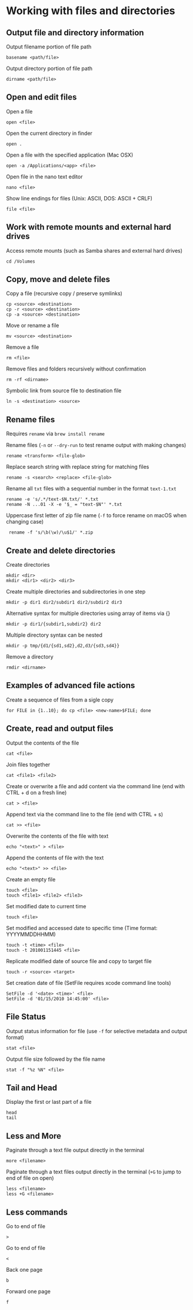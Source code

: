 # Working with files and directories

## Output file and directory information

Output filename portion of file path

    basename <path/file>

Output directory portion of file path

    dirname <path/file>

## Open and edit files

Open a file

    open <file>

Open the current directory in finder

    open .

Open a file with the specified application (Mac OSX)

    open -a /Applications/<app> <file>

Open file in the nano text editor

    nano <file>

Show line endings for files (Unix: ASCII, DOS: ASCII + CRLF)

    file <file>

## Work with remote mounts and external hard drives

Access remote mounts (such as Samba shares and external hard drives)

    cd /Volumes

## Copy, move and delete files

Copy a file (recursive copy / preserve symlinks)

    cp <source> <destination>
    cp -r <source> <destination>
    cp -a <source> <destination>

Move or rename a file

    mv <source> <destination>

Remove a file

    rm <file>

Remove files and folders recursively without confirmation

    rm -rf <dirname>

Symbolic link from source file to destination file

    ln -s <destination> <source>

## Rename files

Requires `rename` via `brew install rename`

Rename files (`-n` or `--dry-run` to test rename output with making changes)

    rename <transform> <file-glob>

Replace search string with replace string for matching files

    rename -s <search> <replace> <file-glob>

Rename all `txt` files with a sequential number in the format `text-1.txt`

    rename -e 's/.*/text-$N.txt/' *.txt
    rename -N ...01 -X -e '$_ = "text-$N"' *.txt

Uppercase first letter of zip file name (`-f` to force rename on macOS when changing case)

     rename -f 's/\b(\w)/\u$1/' *.zip

## Create and delete directories

Create directories

    mkdir <dir>
    mkdir <dir1> <dir2> <dir3>

Create multiple directories and subdirectories in one step

    mkdir -p dir1 dir2/subdir1 dir2/subdir2 dir3

Alternative syntax for multiple directories using array of items via {}

    mkdir -p dir1/{subdir1,subdir2} dir2

Multiple directory syntax can be nested

    mkdir -p tmp/{d1/{sd1,sd2},d2,d3/{sd3,sd4}}

Remove a directory

    rmdir <dirname>

## Examples of advanced file actions

Create a sequence of files from a sigle copy

    for FILE in {1..10}; do cp <file> <new-name>$FILE; done

## Create, read and output files

Output the contents of the file

    cat <file>

Join files together

    cat <file1> <file2>

Create or overwrite a file and add content via the command line (end with CTRL + d on a fresh line)

    cat > <file>

Append text via the command line to the file (end with CTRL + s)

    cat >> <file>

Overwrite the contents of the file with text

    echo "<text>" > <file>

Append the contents of file with the text

    echo "<text>" >> <file>

Create an empty file

    touch <file>
    touch <file1> <file2> <file3>

Set modified date to current time

    touch <file>

Set modified and accessed date to specific time (Time format: YYYYMMDDHHMM)

    touch -t <time> <file>
    touch -t 201001151445 <file>

Replicate modified date of source file and copy to target file

    touch -r <source> <target>

Set creation date of file (SetFile requires xcode command line tools)

    SetFile -d '<date> <time>' <file>
    SetFile -d '01/15/2010 14:45:00' <file>

## File Status

Output status information for file (use `-f` for selective metadata and output format)

    stat <file>

Output file size followed by the file name

    stat -f "%z %N" <file>

## Tail and Head

Display the first or last part of a file

    head
    tail

## Less and More

Paginate through a text file output directly in the terminal

    more <filename>

Paginate through a text files output directly in the terminal (`+G` to jump to end of file on open)

    less <filename>
    less +G <filename>

## Less commands

Go to end of file

    >

Go to end of file

    <

Back one page

    b

Forward one page

    f
